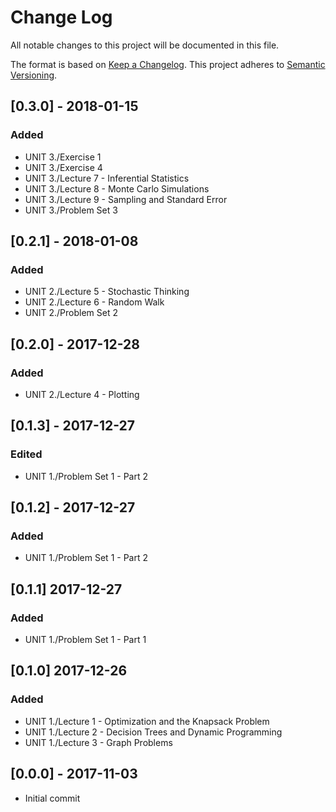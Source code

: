 # Change Log
All notable changes to this project will be documented in this file.

The format is based on [Keep a Changelog](http://keepachangelog.com/).
This project adheres to [Semantic Versioning](http://semver.org/).

## [0.3.0] - 2018-01-15
### Added
- UNIT 3./Exercise 1
- UNIT 3./Exercise 4
- UNIT 3./Lecture 7 - Inferential Statistics
- UNIT 3./Lecture 8 - Monte Carlo Simulations
- UNIT 3./Lecture 9 - Sampling and Standard Error
- UNIT 3./Problem Set 3


## [0.2.1] - 2018-01-08
### Added
- UNIT 2./Lecture 5 - Stochastic Thinking
- UNIT 2./Lecture 6 - Random Walk
- UNIT 2./Problem Set 2

## [0.2.0] - 2017-12-28
### Added
- UNIT 2./Lecture 4 - Plotting

## [0.1.3] - 2017-12-27
### Edited
- UNIT 1./Problem Set 1 - Part 2

## [0.1.2] - 2017-12-27
### Added
- UNIT 1./Problem Set 1 - Part 2

## [0.1.1] 2017-12-27
### Added
- UNIT 1./Problem Set 1 - Part 1

## [0.1.0] 2017-12-26
### Added
- UNIT 1./Lecture 1 - Optimization and the Knapsack Problem
- UNIT 1./Lecture 2 - Decision Trees and Dynamic Programming
- UNIT 1./Lecture 3 - Graph Problems

## [0.0.0] - 2017-11-03
- Initial commit
